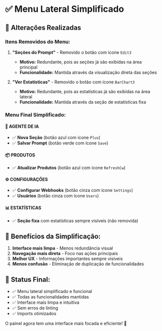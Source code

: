 # ✅ Menu Lateral Simplificado

## 🔧 **Alterações Realizadas**

### **Itens Removidos do Menu:**

1. **"Seções do Prompt"** - Removido o botão com ícone `Edit3`
   - **Motivo:** Redundante, pois as seções já são exibidas na área principal
   - **Funcionalidade:** Mantida através da visualização direta das seções

2. **"Ver Estatísticas"** - Removido o botão com ícone `BarChart3`
   - **Motivo:** Redundante, pois as estatísticas já são exibidas na área lateral
   - **Funcionalidade:** Mantida através da seção de estatísticas fixa

### **Menu Final Simplificado:**

#### **🤖 AGENTE DE IA**
- ✅ **Nova Seção** (botão azul com ícone `Plus`)
- ✅ **Salvar Prompt** (botão verde com ícone `Save`)

#### **📦 PRODUTOS**
- ✅ **Atualizar Produtos** (botão azul com ícone `RefreshCw`)

#### **⚙️ CONFIGURAÇÕES**
- ✅ **Configurar Webhooks** (botão cinza com ícone `Settings`)
- ✅ **Usuários** (botão cinza com ícone `Users`)

#### **📊 ESTATÍSTICAS**
- ✅ **Seção fixa** com estatísticas sempre visíveis (não removida)

## 🎯 **Benefícios da Simplificação:**

1. **Interface mais limpa** - Menos redundância visual
2. **Navegação mais direta** - Foco nas ações principais
3. **Melhor UX** - Informações importantes sempre visíveis
4. **Menos confusão** - Eliminação de duplicação de funcionalidades

## 📱 **Status Final:**

- ✅ Menu lateral simplificado e funcional
- ✅ Todas as funcionalidades mantidas
- ✅ Interface mais limpa e intuitiva
- ✅ Sem erros de linting
- ✅ Imports otimizados

O painel agora tem uma interface mais focada e eficiente! 🎉
